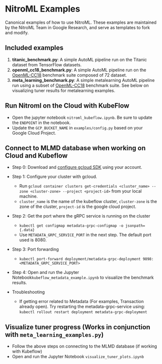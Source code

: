 # NitroML Examples

Canonical examples of how to use NitroML. These examples are maintained by the NitroML Team in Google Research, and serve as templates to fork and modify.

## Included examples

1.  **titanic_benchmark.py**: A simple AutoML pipeline run on the Titanic dataset from TensorFlow datasets.
2.  **openml_cc18_benchmark.py**: A simple AutoML pipeline run on the [OpenML-CC18](https://www.openml.org/s/99) benchmark suite composed of 72 dataset.
3.  **meta_learning_benchmark.py**: A simple metalearning AutoML pipeline run using a subset of [OpenML-CC18](https://www.openml.org/s/99) benchmark suite. See below on visualizing tuner results for metalearning examples.

## Run Nitroml on the Cloud with KubeFlow

- Open the jupyter notebook `nitroml_kubeflow.ipynb`. Be sure to update the `ENDPOINT` in the notebook.
- Update the `GCP_BUCKET_NAME` in `examples/config.py` based on your Google Cloud Project.

## Connect to MLMD database when working on Cloud and Kubeflow

- Step 0: Download and [configure gcloud SDK](https://cloud.google.com/sdk/docs/initializing) using your account.

- Step 1: Configure your cluster with gcloud.
  - Run `gcloud container clusters get-credentials <cluster_name> --zone <cluster-zone> --project <project-id>` from your local machine.
  - `cluster_name` is the name of the kubeflow cluster, `cluster-zone` is the zone of the cluster,  `project-id` is the google cloud project.

- Step 2: Get the port where the gRPC service is running on the cluster
  - `kubectl get configmap metadata-grpc-configmap -o jsonpath={.data}`
  - Use `METADATA_GRPC_SERVICE_PORT` in the next step. The default port used is 8080.

- Step 3: Port forwarding
  - `kubectl port-forward deployment/metadata-grpc-deployment 9898:<METADATA_GRPC_SERVICE_PORT>`

- Step 4: Open and run the Jupyter Notebook`kubeflow_metadata_example.ipynb` to visualize the benchmark results.

- Troubleshooting
  - If getting error related to Metadata (For examples, Transaction already open). Try restarting the metadata-grpc-service using: `kubectl rollout restart deployment metadata-grpc-deployment`

## Visualize tuner progress (Works in conjunction with `meta_learning_examples.py`)

- Follow the above steps on connecting to the MLMD database (if working with Kubeflow)
- Open and run the Jupyter Notebook `visualize_tuner_plots.ipynb`